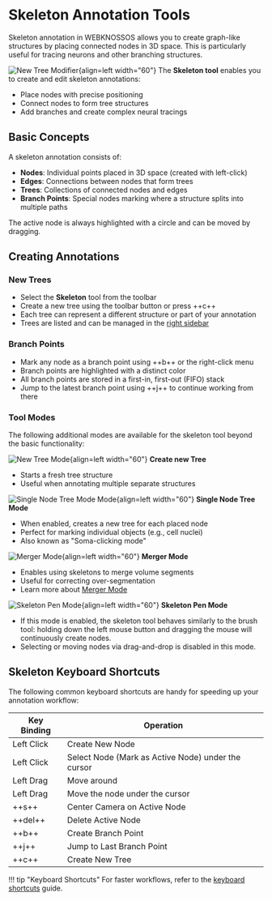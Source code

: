 # Skeleton Annotation Tools

Skeleton annotation in WEBKNOSSOS allows you to create graph-like structures by placing connected nodes in 3D space. This is particularly useful for tracing neurons and other branching structures.

![New Tree Modifier](../ui/images/skeleton-tool.jpg){align=left width="60"} 
The **Skeleton tool** enables you to create and edit skeleton annotations:

- Place nodes with precise positioning
- Connect nodes to form tree structures
- Add branches and create complex neural tracings

## Basic Concepts

A skeleton annotation consists of:

- **Nodes**: Individual points placed in 3D space (created with left-click)
- **Edges**: Connections between nodes that form trees
- **Trees**: Collections of connected nodes and edges
- **Branch Points**: Special nodes marking where a structure splits into multiple paths

The active node is always highlighted with a circle and can be moved by dragging.


## Creating Annotations

### New Trees
- Select the **Skeleton** tool from the toolbar
- Create a new tree using the toolbar button or press ++c++
- Each tree can represent a different structure or part of your annotation
- Trees are listed and can be managed in the [right sidebar](trees_list.md)

### Branch Points
- Mark any node as a branch point using ++b++ or the right-click menu
- Branch points are highlighted with a distinct color
- All branch points are stored in a first-in, first-out (FIFO) stack
- Jump to the latest branch point using ++j++ to continue working from there

### Tool Modes

The following additional modes are available for the skeleton tool beyond the basic functionality:

![New Tree Mode](./images/new-tree-modifier.jpg){align=left width="60"} 
**Create new Tree**

- Starts a fresh tree structure
- Useful when annotating multiple separate structures

![Single Node Tree Mode Mode](./images/single-node-tree-mode-modifier.jpg){align=left width="60"} 
**Single Node Tree Mode**

- When enabled, creates a new tree for each placed node
- Perfect for marking individual objects (e.g., cell nuclei)
- Also known as "Soma-clicking mode"

![Merger Mode](./images/merger-mode-modifier.jpg){align=left width="60"} 
**Merger Mode**

- Enables using skeletons to merge volume segments
- Useful for correcting over-segmentation
- Learn more about [Merger Mode](../proofreading/merger_mode.md)


![Skeleton Pen Mode](./images/pen-mode-modifier.jpg){align=left width="60"} 
**Skeleton Pen Mode**

- If this mode is enabled, the skeleton tool behaves similarly to the brush tool: holding down the left mouse button and dragging the mouse will continuously create nodes.
- Selecting or moving nodes via drag-and-drop is disabled in this mode.


## Skeleton Keyboard Shortcuts 

The following common keyboard shortcuts are handy for speeding up your annotation workflow:

| Key Binding | Operation                                          |
| ----------- | -------------------------------------------------- |
| Left Click  | Create New Node                                    |
| Left Click  | Select Node (Mark as Active Node) under the cursor |
| Left Drag   | Move around                                        |
| Left Drag   | Move the node under the cursor                     |
| ++s++           | Center Camera on Active Node                       |
| ++del++         | Delete Active Node                                 |
| ++b++           | Create Branch Point                                |
| ++j++           | Jump to Last Branch Point                          |
| ++c++           | Create New Tree                                    |

!!! tip "Keyboard Shortcuts"
    For faster workflows, refer to the [keyboard shortcuts](../ui/keyboard_shortcuts.md) guide.